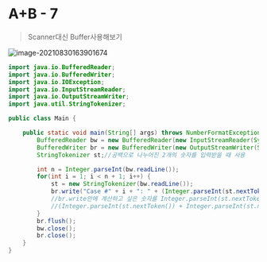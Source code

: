 # A+B - 7

> Scanner대신 Buffer사용해보기

![image-20210830163901674](https://user-images.githubusercontent.com/60961649/131618937-1b4041ed-2a90-42d5-8790-d5bc8fe3cced.png)

```java
import java.io.BufferedReader;
import java.io.BufferedWriter;
import java.io.IOException;
import java.io.InputStreamReader;
import java.io.OutputStreamWriter;
import java.util.StringTokenizer;

public class Main {

	public static void main(String[] args) throws NumberFormatException, IOException {
		BufferedReader bw = new BufferedReader(new InputStreamReader(System.in));
		BufferedWriter br = new BufferedWriter(new OutputStreamWriter(System.out));
		StringTokenizer st;//공백으로 나누어진 2개의 숫자를 입력받을 때 사용

		int n = Integer.parseInt(bw.readLine());
		for(int i = 1; i < n + 1; i++) {
			st = new StringTokenizer(bw.readLine());
			br.write("Case #" + i + ": " + (Integer.parseInt(st.nextToken()) + Integer.parseInt(st.nextToken())) + "\n");
			//br.write안에 계산하고 싶은 숫자를 Integer.parseInt(st.nextToken()) + Integer.parseInt(st.nextToken())로 작성했더니 문자열의 합처럼 출력되었다.
			//(Integer.parseInt(st.nextToken()) + Integer.parseInt(st.nextToken())) 괄호를 쳐주는 것으로 해결되었다.
		}
		br.flush();
		bw.close();
		br.close();
	}
}
```

